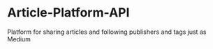 # Article-Platform-API
Platform for sharing articles and following publishers and tags just as Medium
